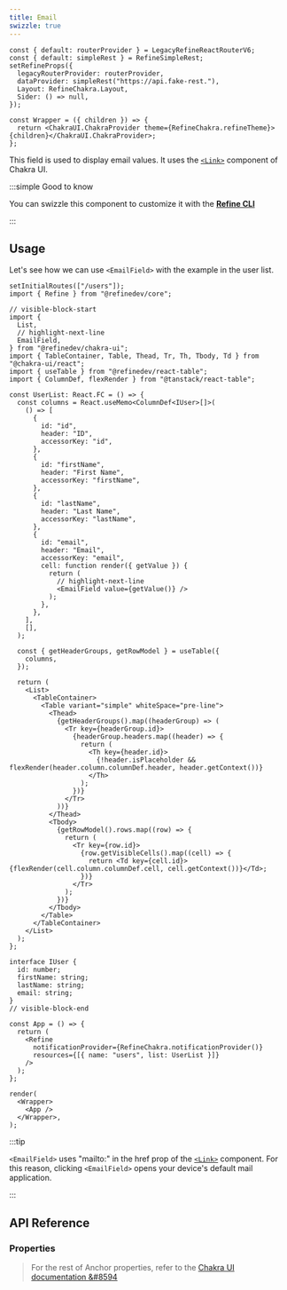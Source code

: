 ```yaml
---
title: Email
swizzle: true
---
```


```tsx live shared
const { default: routerProvider } = LegacyRefineReactRouterV6;
const { default: simpleRest } = RefineSimpleRest;
setRefineProps({
  legacyRouterProvider: routerProvider,
  dataProvider: simpleRest("https://api.fake-rest."),
  Layout: RefineChakra.Layout,
  Sider: () => null,
});

const Wrapper = ({ children }) => {
  return <ChakraUI.ChakraProvider theme={RefineChakra.refineTheme}>{children}</ChakraUI.ChakraProvider>;
};
```

This field is used to display email values. It uses the [`<Link>`](https://chakra-ui.com/docs/components/link/usage) component of Chakra UI.

:::simple Good to know

You can swizzle this component to customize it with the [**Refine CLI**](/docs/packages/list-of-packages)

:::

## Usage

Let's see how we can use `<EmailField>` with the example in the user list.

```tsx live url=http://localhost:3000/users previewHeight=420px hideCode
setInitialRoutes(["/users"]);
import { Refine } from "@refinedev/core";

// visible-block-start
import {
  List,
  // highlight-next-line
  EmailField,
} from "@refinedev/chakra-ui";
import { TableContainer, Table, Thead, Tr, Th, Tbody, Td } from "@chakra-ui/react";
import { useTable } from "@refinedev/react-table";
import { ColumnDef, flexRender } from "@tanstack/react-table";

const UserList: React.FC = () => {
  const columns = React.useMemo<ColumnDef<IUser>[]>(
    () => [
      {
        id: "id",
        header: "ID",
        accessorKey: "id",
      },
      {
        id: "firstName",
        header: "First Name",
        accessorKey: "firstName",
      },
      {
        id: "lastName",
        header: "Last Name",
        accessorKey: "lastName",
      },
      {
        id: "email",
        header: "Email",
        accessorKey: "email",
        cell: function render({ getValue }) {
          return (
            // highlight-next-line
            <EmailField value={getValue()} />
          );
        },
      },
    ],
    [],
  );

  const { getHeaderGroups, getRowModel } = useTable({
    columns,
  });

  return (
    <List>
      <TableContainer>
        <Table variant="simple" whiteSpace="pre-line">
          <Thead>
            {getHeaderGroups().map((headerGroup) => (
              <Tr key={headerGroup.id}>
                {headerGroup.headers.map((header) => {
                  return (
                    <Th key={header.id}>
                      {!header.isPlaceholder && flexRender(header.column.columnDef.header, header.getContext())}
                    </Th>
                  );
                })}
              </Tr>
            ))}
          </Thead>
          <Tbody>
            {getRowModel().rows.map((row) => {
              return (
                <Tr key={row.id}>
                  {row.getVisibleCells().map((cell) => {
                    return <Td key={cell.id}>{flexRender(cell.column.columnDef.cell, cell.getContext())}</Td>;
                  })}
                </Tr>
              );
            })}
          </Tbody>
        </Table>
      </TableContainer>
    </List>
  );
};

interface IUser {
  id: number;
  firstName: string;
  lastName: string;
  email: string;
}
// visible-block-end

const App = () => {
  return (
    <Refine
      notificationProvider={RefineChakra.notificationProvider()}
      resources={[{ name: "users", list: UserList }]}
    />
  );
};

render(
  <Wrapper>
    <App />
  </Wrapper>,
);
```

:::tip

`<EmailField>` uses "mailto:" in the href prop of the [`<Link>`](https://chakra-ui.com/docs/components/link/usage) component. For this reason, clicking `<EmailField>` opens your device's default mail application.

:::

## API Reference

### Properties

<PropsTable module="@refinedev/chakra-ui/EmailField" />

> For the rest of Anchor properties, refer to the [Chakra UI documentation &#8594](https://chakra-ui.com/docs/components/link/usage)
